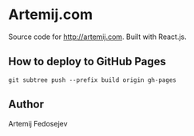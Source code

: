 # Artemij.com
Source code for http://artemij.com. Built with React.js.

## How to deploy to GitHub Pages

`git subtree push --prefix build origin gh-pages`

## Author

Artemij Fedosejev

